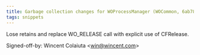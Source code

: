 ```yaml
---
title: Garbage collection changes for WOProcessManager (WOCommon, 6ab78fb)
tags: snippets
---
```


Lose retains and replace WO\_RELEASE call with explicit use of CFRelease.

Signed-off-by: Wincent Colaiuta &lt;win@wincent.com&gt;
